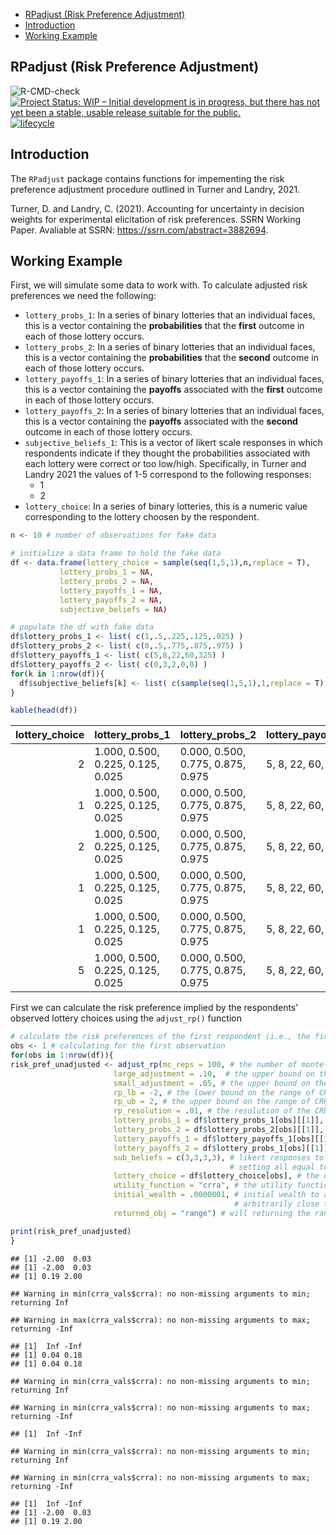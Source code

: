 
-   [RPadjust (Risk Preference
    Adjustment)](#rpadjust-risk-preference-adjustment)
-   [Introduction](#introduction)
-   [Working Example](#working-example)

## RPadjust (Risk Preference Adjustment)

![R-CMD-check](https://github.com/ropensci/ijtiff/workflows/R-CMD-check/badge.svg)
[![Project Status: WIP – Initial development is in progress, but there
has not yet been a stable, usable release suitable for the
public.](https://www.repostatus.org/badges/latest/wip.svg)](https://www.repostatus.org/)
[![lifecycle](https://img.shields.io/badge/lifecycle-experimental-orange.svg)](https://lifecycle.r-lib.org/articles/stages.html)
<!-- [![Codecov test coverage](https://codecov.io/gh/dylan-turner25/rfema/branch/main/graph/badge.svg)](https://codecov.io/gh/dylan-turner25/rfema?branch=main) -->

<!-- badges: start -->

<!-- [![R-CMD-check](https://github.com/dylan-turner25/rfema/workflows/R-CMD-check/badge.svg)](https://github.com/dylan-turner25/rfema/actions) -->
<!-- badges: end -->

## Introduction

The `RPadjust` package contains functions for impementing the risk
preference adjustment procedure outlined in Turner and Landry, 2021.

Turner, D. and Landry, C. (2021). Accounting for uncertainty in decision
weights for experimental elicitation of risk preferences. SSRN Working
Paper. Avaliable at SSRN: <https://ssrn.com/abstract=3882694>.

## Working Example

First, we will simulate some data to work with. To calculate adjusted
risk preferences we need the following:

-   `lottery_probs_1`: In a series of binary lotteries that an
    individual faces, this is a vector containing the **probabilities**
    that the **first** outcome in each of those lottery occurs.
-   `lottery_probs_2`: In a series of binary lotteries that an
    individual faces, this is a vector containing the **probabilities**
    that the **second** outcome in each of those lottery occurs.
-   `lottery_payoffs_1`: In a series of binary lotteries that an
    individual faces, this is a vector containing the **payoffs**
    associated with the **first** outcome in each of those lottery
    occurs.
-   `lottery_payoffs_2`: In a series of binary lotteries that an
    individual faces, this is a vector containing the **payoffs**
    associated with the **second** outcome in each of those lottery
    occurs.
-   `subjective_beliefs_1`: This is a vector of likert scale responses
    in which respondents indicate if they thought the probabilities
    associated with each lottery were correct or too low/high.
    Specifically, in Turner and Landry 2021 the values of 1-5 correspond
    to the following responses:
    -   1
    -   2
-   `lottery_choice`: In a series of binary lotteries, this is a numeric
    value corresponding to the lottery choosen by the respondent.

``` r
n <- 10 # number of observations for fake data

# initialize a data frame to hold the fake data
df <- data.frame(lottery_choice = sample(seq(1,5,1),n,replace = T),
           lottery_probs_1 = NA,
           lottery_probs_2 = NA,
           lottery_payoffs_1 = NA,
           lottery_payoffs_2 = NA,
           subjective_beliefs = NA)

# populate the df with fake data
df$lottery_probs_1 <- list( c(1,.5,.225,.125,.025) ) 
df$lottery_probs_2 <- list( c(0,.5,.775,.875,.975) )
df$lottery_payoffs_1 <- list( c(5,8,22,60,325) )
df$lottery_payoffs_2 <- list( c(0,3,2,0,0) )
for(k in 1:nrow(df)){
  df$subjective_beliefs[k] <- list( c(sample(seq(1,5,1),1,replace = T),sample(seq(1,5,1),1,replace = T) ,sample(seq(1,5,1),1,replace = T),sample(seq(1,5,1),1,replace = T) ))
}

kable(head(df))
```

| lottery\_choice | lottery\_probs\_1                 | lottery\_probs\_2                 | lottery\_payoffs\_1 | lottery\_payoffs\_2 | subjective\_beliefs |
|----------------:|:----------------------------------|:----------------------------------|:--------------------|:--------------------|:--------------------|
|               2 | 1.000, 0.500, 0.225, 0.125, 0.025 | 0.000, 0.500, 0.775, 0.875, 0.975 | 5, 8, 22, 60, 325   | 0, 3, 2, 0, 0       | 5, 2, 2, 5          |
|               1 | 1.000, 0.500, 0.225, 0.125, 0.025 | 0.000, 0.500, 0.775, 0.875, 0.975 | 5, 8, 22, 60, 325   | 0, 3, 2, 0, 0       | 3, 2, 5, 3          |
|               2 | 1.000, 0.500, 0.225, 0.125, 0.025 | 0.000, 0.500, 0.775, 0.875, 0.975 | 5, 8, 22, 60, 325   | 0, 3, 2, 0, 0       | 1, 5, 5, 4          |
|               1 | 1.000, 0.500, 0.225, 0.125, 0.025 | 0.000, 0.500, 0.775, 0.875, 0.975 | 5, 8, 22, 60, 325   | 0, 3, 2, 0, 0       | 5, 3, 4, 3          |
|               1 | 1.000, 0.500, 0.225, 0.125, 0.025 | 0.000, 0.500, 0.775, 0.875, 0.975 | 5, 8, 22, 60, 325   | 0, 3, 2, 0, 0       | 5, 2, 3, 5          |
|               5 | 1.000, 0.500, 0.225, 0.125, 0.025 | 0.000, 0.500, 0.775, 0.875, 0.975 | 5, 8, 22, 60, 325   | 0, 3, 2, 0, 0       | 4, 1, 4, 1          |

First we can calculate the risk preference implied by the respondents’
observed lottery choices using the `adjust_rp()` function

``` r
# calculate the risk preferences of the first respondent (i.e., the first row in the data frame)
obs <- 1 # calculating for the first observation
for(obs in 1:nrow(df)){
risk_pref_unadjusted <- adjust_rp(mc_reps = 100, # the number of monte-carlo reps to use
                       large_adjustment = .10,  # the upper bound on the large adjustment interval
                       small_adjustment = .05, # the upper bound on the small adjustment interval
                       rp_lb = -2, # the lower bound on the range of CRRA values to consider
                       rp_ub = 2, # the upper bound on the range of CRRA values to consider
                       rp_resolution = .01, # the resolution of the CRRA value (controls how finely we search the parameter space)
                       lottery_probs_1 = df$lottery_probs_1[obs][[1]], # probabilities that the first outcome in each lottery occurs
                       lottery_probs_2 = df$lottery_probs_2[obs][[1]], # probabilities that the second outcome in each lottery occurs
                       lottery_payoffs_1 = df$lottery_payoffs_1[obs][[1]], # payoffs for the first outcome in each lottery
                       lottery_payoffs_2 = df$lottery_probs_1[obs][[1]], # payoffs for the second outcome in each lottery
                       sub_beliefs = c(3,3,3,3), # likert responses to the subjective probability debriefing questions, 
                                                 # setting all equal to 3's will produce unadjusted risk preference parameters
                       lottery_choice = df$lottery_choice[obs], # the observed lottery choice of the respondent
                       utility_function = "crra", # the utility function to use in the risk preference calculation (crra is the only choice right now)
                       initial_wealth = .0000001, # initial wealth to assume. Assuming a positive, but 
                                                  # arbitrarily close to zero initial wealth. I.e., assuming the agent is playing the lottery in isolation
                       returned_obj = "range") # will returning the range of the implied crra interval (can set to "midpoint" to get the midpoint of the implied range)

print(risk_pref_unadjusted)
}
```

    ## [1] -2.00  0.03
    ## [1] -2.00  0.03
    ## [1] 0.19 2.00

    ## Warning in min(crra_vals$crra): no non-missing arguments to min; returning Inf

    ## Warning in max(crra_vals$crra): no non-missing arguments to max; returning -Inf

    ## [1]  Inf -Inf
    ## [1] 0.04 0.18
    ## [1] 0.04 0.18

    ## Warning in min(crra_vals$crra): no non-missing arguments to min; returning Inf

    ## Warning in min(crra_vals$crra): no non-missing arguments to max; returning -Inf

    ## [1]  Inf -Inf

    ## Warning in min(crra_vals$crra): no non-missing arguments to min; returning Inf

    ## Warning in min(crra_vals$crra): no non-missing arguments to max; returning -Inf

    ## [1]  Inf -Inf
    ## [1] -2.00  0.03
    ## [1] 0.19 2.00

<!-- `rfema` allows users to access The Federal Emergency Management Agency's (FEMA) publicly available data through the open FEMA API. The package provides a set of functions to easily navigate and access all data sets provided by FEMA, including (but not limited to) data from the National Flood Insurance Program and FEMA's various disaster aid programs. -->
<!-- FEMA data is publicly available at the open FEMA website (https://www.fema.gov/about/openfema/data-sets) and is avaliable for bulk download, however, the files are sometimes very large (multiple gigabytes) and many times users do not need all records for a data series (for example: many users may only want records for a single state for several years). Using FEMA's API is a good option to circumvent working with the bulk data files, but can be inaccessible for those without prior API experience. This package contains a set of functions that allows users to easily identify and retrieve data from FEMA's API without needing any technical knowledge of APIs. -->
<!-- In accordance with the open_fema terms and conditions: This product uses the Federal Emergency Management Agency’s Open FEMA API, but is not endorsed by FEMA. The Federal Government or FEMA cannot vouch for the data or analyses derived from these data after the data have been retrieved from the Agency's website(s). Guidance on FEMA's preffered citation for Open FEMA data can be found at: https://www.fema.gov/about/openfema/terms-conditions -->
<!-- ## Why rfema? -->
<!-- What are the advantages of accessing the FEMA API through the `rfema` package as compared to accessing the API directly? In short, the `rfema` package handles much of the grunt work associated with constructing API queries, dealing with API limits, and applying filters or other parameters. Suppose one wants to obtain data on all of the flood insurance claims in Broward County, FL between 2010 and 2012. The following code obtains that data without the use of the `rfema` package. As you can see it requires many lines of code with significant hardcoding in the url strings. The hardcoding could be avoided, but that would require even more lines of code. -->
<!-- ```{r} -->
<!-- # define the url for the appropriate api end point -->
<!-- base_url <- "https://www.fema.gov/api/open/v1/FimaNfipClaims" -->
<!-- # append the base_url to apply filters -->
<!-- filters <- "?$inlinecount=allpages&$top=1000&$filter=(countyCode%20eq%20'12011')%20and%20(yearOfLoss%20ge%20'2010')%20and%20(yearOfLoss%20le%20'2012')" -->
<!-- api_query <- paste0(base_url, filters) -->
<!-- # run a query setting the top_n parameter to 1 to check how many records match the filters -->
<!-- record_check_query <- "https://www.fema.gov/api/open/v1/FimaNfipClaims?$inlinecount=allpages&$top=1&$select=id&$filter=(countyCode%20eq%20'12011')%20and%20(yearOfLoss%20ge%20'2010')%20and%20(yearOfLoss%20le%20'2012')" -->
<!-- # run the api call and determine the number of matching records -->
<!-- result <- httr::GET(record_check_query) -->
<!-- jsonData <- httr::content(result)         -->
<!-- n_records <- jsonData$metadata$count # there are 2119 records meaning we will need three seperate API calls to get all the data -->
<!-- # calculate number of calls neccesary to get all records using the  -->
<!-- # 1000 records/ call max limit defined by FEMA -->
<!-- itterations <- ceiling(n_records / 1000) -->
<!-- for(i in seq(from=1, to=itterations, by=1)){ -->
<!--   # As above, if you have filters, specific fields, or are sorting, add that to the base URL  -->
<!--   #   or make sure it gets concatenated here. -->
<!--   result <- httr::GET(paste0(api_query,"&$skip=",(i-1) * 1000)) -->
<!--   jsonData <- httr::content(result)          -->
<!--   if(i == 1){ -->
<!--     data <- dplyr::bind_rows(jsonData[[2]]) -->
<!--   } else { -->
<!--     data <- dplyr::bind_rows(data, dplyr::bind_rows(jsonData[[2]])) -->
<!--   } -->
<!-- } -->
<!-- # remove the html line breaks from returned data frame (if there are any)   -->
<!-- data <- as.data.frame(lapply(data, function(data) gsub("\n", "", data))) -->
<!-- ``` -->
<!-- Compare the above block of code to the following code which obtains the same data using the `rfema` package. The `rfema` package allowed the same request to be made with two lines of code. Notably, the `open_fema()` function handled checking the number of records and implementation an iterative loop to get around the 1000 records/call limit. -->
<!-- ```{r} -->
<!-- # define a list of filters to apply -->
<!-- filterList <- list(countyCode = "= 12011",yearOfLoss = ">= 2010", yearOfLoss = "<= 2012") -->
<!-- # make the API call using the `open_fema` function. -->
<!-- data <- rfema::open_fema(data_set = "fimaNfipClaims",ask_before_call = F, filters = filterList ) -->
<!-- ``` -->
<!-- ## Installation -->
<!-- Right now, the best way to install and use the `rfema` package is by installing directly from GitHub using `devtools::install_github("dylan-turner25/rfema")`. The FEMA API does not require an API key, meaning no further steps need be taken to start using the package -->
<!-- ## Getting Started -->
